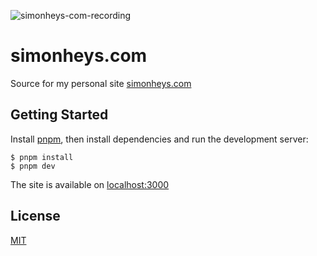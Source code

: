 ![simonheys-com-recording](https://user-images.githubusercontent.com/175607/133434380-80ee4a97-912f-4f5e-a706-512cbca47b72.gif)

# simonheys.com

Source for my personal site [simonheys.com](https://www.simonheys.com/)

## Getting Started

Install [pnpm](https://pnpm.io/), then install dependencies and run the development server:

```
$ pnpm install
$ pnpm dev
```

The site is available on [localhost:3000](http://localhost:3000/)

## License

[MIT](LICENSE)
